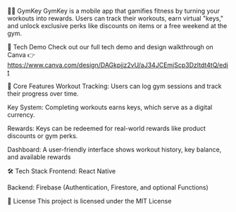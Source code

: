 🏋️‍♂️ GymKey
GymKey is a mobile app that gamifies fitness by turning your workouts into rewards. Users can track their workouts, earn virtual "keys," and unlock exclusive perks like discounts on items or a free weekend at the gym.

🎥 Tech Demo
Check out our full tech demo and design walkthrough on Canva
👉https://www.canva.com/design/DAGkpjjz2vU/aJ34JCEmjScp3DzItdt4tQ/edit

🔑 Core Features
Workout Tracking: Users can log gym sessions and track their progress over time.

Key System: Completing workouts earns keys, which serve as a digital currency.

Rewards: Keys can be redeemed for real-world rewards like product discounts or gym perks.

Dashboard: A user-friendly interface shows workout history, key balance, and available rewards

🛠 Tech Stack
Frontend: React Native

Backend: Firebase (Authentication, Firestore, and optional Functions)

📜 License
This project is licensed under the MIT License
